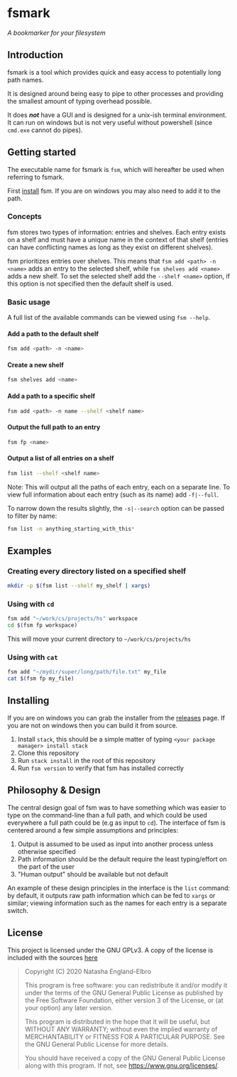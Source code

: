 # fsmark

_A bookmarker for your filesystem_

## Introduction

fsmark is a tool which provides quick and easy access to potentially long path names.

It is designed around being easy to pipe to other processes and providing the smallest amount of typing overhead possible.

It does ***not*** have a GUI and is designed for a unix-ish terminal environment. It can run on windows but is not very useful without powershell (since `cmd.exe` cannot do pipes).

## Getting started

The executable name for fsmark is `fsm`, which will hereafter be used when referring to fsmark.

First [install](#installing) fsm. If you are on windows you may also need to add it to the path.

### Concepts

fsm stores two types of information: entries and shelves. Each entry exists on a shelf and must have a unique name in the context of that shelf (entries can have conflicting names as long as they exist on different shelves).

fsm prioritizes entries over shelves. This means that `fsm add <path> -n <name>` adds an entry to the selected shelf, while `fsm shelves add <name>` adds a new shelf. To set the selected shelf add the `--shelf <name>` option, if this option is not specified then the default shelf is used.

### Basic usage

A full list of the available commands can be viewed using `fsm --help`.

#### Add a path to the default shelf

```bash
fsm add <path> -n <name>
```

#### Create a new shelf

```bash
fsm shelves add <name>
```

#### Add a path to a specific shelf

```bash
fsm add <path> -n name --shelf <shelf name>
```

#### Output the full path to an entry

```bash
fsm fp <name>
```

#### Output a list of all entries on a shelf

```bash
fsm list --shelf <shelf name>
```

Note: This will output all the paths of each entry, each on a separate line. To view full information about each entry (such as its name) add `-f|--full`.

To narrow down the results slightly, the `-s|--search` option can be passed to filter by name:

```bash
fsm list -n anything_starting_with_this*
```

## Examples

### Creating every directory listed on a specified shelf

```bash
mkdir -p $(fsm list --shelf my_shelf | xargs)
```

### Using with `cd`

```bash
fsm add "~/work/cs/projects/hs" workspace
cd $(fsm fp workspace)
```

This will move your current directory to `~/work/cs/projects/hs`

### Using with `cat`

```bash
fsm add "~/mydir/super/long/path/file.txt" my_file
cat $(fsm fp my_file)
```

## Installing

If you are on windows you can grab the installer from the [releases](https://github.com/0x00002a/file-shelf/releases) page. If you are not on windows then you can build it from source.

1. Install `stack`, this should be a simple matter of typing `<your package manager> install stack`
2. Clone this repository
3. Run `stack install` in the root of this repository
4. Run `fsm version` to verify that fsm has installed correctly

## Philosophy & Design

The central design goal of fsm was to have something which was easier to type on the command-line than a full path, and which could be used everywhere a full path could be (e.g as input to `cd`). The interface of fsm is centered around a few simple assumptions and principles:

1. Output is assumed to be used as input into another process unless otherwise specified
2. Path information should be the default require the least typing/effort on the part of the user
3. "Human output" should be available but not default

An example of these design principles in the interface is the `list` command: by default, it outputs raw path information which can be fed to `xargs` or similar; viewing information such as the names for each entry is a separate switch.

## License

This project is licensed under the GNU GPLv3. A copy of the license is included with the sources [here](/LICENSE)

>Copyright (C) 2020 Natasha England-Elbro
>
> This program is free software: you can redistribute it and/or modify
it under the terms of the GNU General Public License as published by
the Free Software Foundation, either version 3 of the License, or
(at your option) any later version.
>
>This program is distributed in the hope that it will be useful,
but WITHOUT ANY WARRANTY; without even the implied warranty of
MERCHANTABILITY or FITNESS FOR A PARTICULAR PURPOSE.  See the
GNU General Public License for more details.
>
>You should have received a copy of the GNU General Public License
along with this program.  If not, see <https://www.gnu.org/licenses/>.
